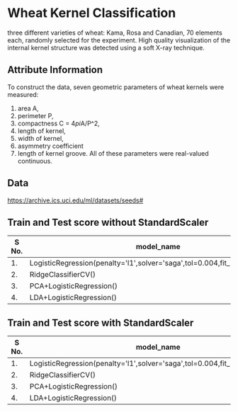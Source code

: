 
# Wheat Kernel Classification

three different varieties of wheat: Kama, Rosa and Canadian, 70 elements each, randomly selected for the experiment. High quality visualization of the internal kernel structure was detected using a soft X-ray technique.

## Attribute Information

To construct the data, seven geometric parameters of wheat kernels were measured:
1. area A,
2. perimeter P,
3. compactness C = 4*pi*A/P^2,
4. length of kernel,
5. width of kernel,
6. asymmetry coefficient
7. length of kernel groove.
All of these parameters were real-valued continuous.

## Data

https://archive.ics.uci.edu/ml/datasets/seeds#

## Train and Test score without StandardScaler
| S No.|model_name | train_score | test_score |
| --- | --- | --- | --- |
| 1. | LogisticRegression(penalty='l1',solver='saga',tol=0.004,fit_intercept=False,) | 0.9345 | 0.9286 |
| 2. | RidgeClassifierCV() | 0.9762 | 0.9762 |
| 3. | PCA+LogisticRegression() | 0.8988 | 0.9286 |
| 4. | LDA+LogisticRegression() | 0.9762 | 0.9524 |

## Train and Test score with StandardScaler
| S No.|model_name | train_score | test_score |
| --- | --- | --- | --- |
| 1. | LogisticRegression(penalty='l1',solver='saga',tol=0.004,fit_intercept=False,) | 0.9524 | 0.9524 |
| 2. | RidgeClassifierCV() | 0.9702 | 0.9524 |
| 3. | PCA+LogisticRegression() | 0.9345 | 0.8810 |
| 4. | LDA+LogisticRegression() | 0.9762 | 0.9524 |
